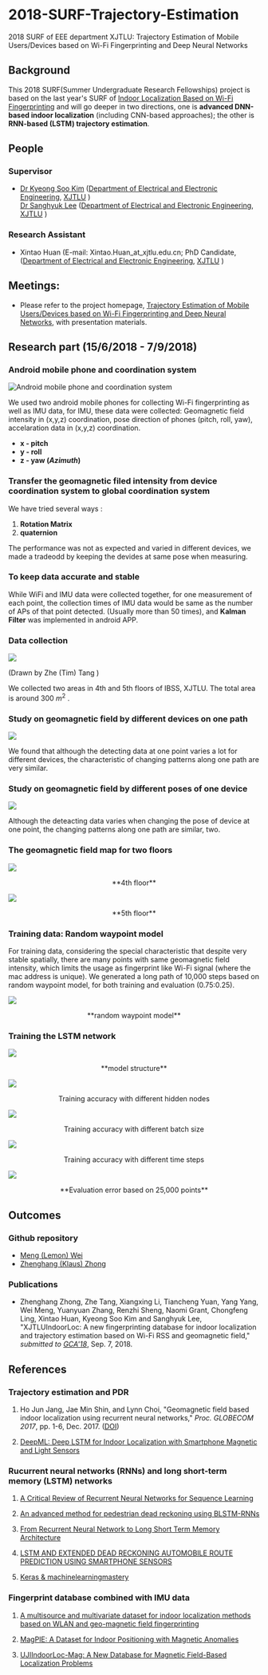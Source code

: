 # 2018-SURF-Trajectory-Estimation

2018 SURF of EEE department XJTLU: Trajectory Estimation of Mobile Users/Devices based on Wi-Fi Fingerprinting and Deep Neural Networks



## Background

This 2018 SURF(Summer Undergraduate Research Fellowships) project is based on the last year's SURF of [Indoor Localization  Based on Wi-Fi Fingerprinting](http://kyeongsoo.github.io/research/projects/indoor_localization/index.html) and will go deeper in two directions, one is **advanced DNN-based indoor localization** (including CNN-based approaches); the other is **RNN-based (LSTM) trajectory estimation**.



## People

###   Supervisor

- [Dr Kyeong Soo Kim](http://kyeongsoo.github.io/) ([Department of Electrical and Electronic Engineering](http://www.xjtlu.edu.cn/en/departments/academic-departments/electrical-and-electronic-engineering/), [XJTLU](http://www.xjtlu.edu.cn/en/) )		
	 [Dr Sanghyuk Lee](http://www.xjtlu.edu.cn/en/departments/academic-departments/electrical-and-electronic-engineering/staff/sanghyuk-lee) ([Department of Electrical and Electronic Engineering](http://www.xjtlu.edu.cn/en/departments/academic-departments/electrical-and-electronic-engineering/), [XJTLU](http://www.xjtlu.edu.cn/en/) )			

###   Research Assistant

- Xintao Huan (E-mail: Xintao.Huan_at_xjtlu.edu.cn; PhD Candidate,  ([Department of Electrical and Electronic Engineering](http://www.xjtlu.edu.cn/en/departments/academic-departments/electrical-and-electronic-engineering/), [XJTLU](http://www.xjtlu.edu.cn/en/) )

## Meetings:

- Please refer to the project homepage, [Trajectory Estimation of Mobile Users/Devices based on Wi-Fi Fingerprinting and Deep Neural Networks](http://kyeongsoo.github.io/research/projects/trajectory_estimation/index.html), with presentation materials.



## Research part (15/6/2018 - 7/9/2018)

### Android mobile phone and coordination system

![**Android mobile phone and coordination system**](https://github.com/ZzhKlaus/2018-SURF-Trajectory-Estimation/raw/master/img/axisdevice.png)

We used two android mobile phones for collecting Wi-Fi fingerprinting as well as IMU data, for IMU, these data were collected: Geomagnetic field intensity in (x,y,z) coordination, pose direction of phones (pitch, roll, yaw), accelaration data in (x,y,z) coordination.

- **x - pitch**
- **y - roll**
- **z - yaw (*Azimuth*)**

### Transfer the geomagnetic filed intensity from device coordination system to global coordination system

We have tried several ways :

1. **Rotation Matrix**
2. **quaternion**

The performance was not as expected and varied in different devices, we made a tradeodd by keeping the devides at same pose when measuring.



### To keep data accurate and stable

While WiFi and IMU data were collected together, for one measurement of each point, the collection times of IMU data would be same as the number of APs of that point detected. (Usually more than 50 times), and **Kalman Filter** was implemented in android APP.



### Data collection 

![](https://github.com/ZzhKlaus/2018-SURF-Trajectory-Estimation/raw/master/img/Location_Of_Data.jpg)

(Drawn by Zhe (Tim) Tang )

We collected two areas in 4th and 5th floors of IBSS, XJTLU. The total area is around 300 ${m^2}$ . 

### Study on geomagnetic field by different devices on one path 

![](https://github.com/ZzhKlaus/2018-SURF-Trajectory-Estimation/raw/master/img/4Y_3.png)

We found that although the detecting data at one point varies a lot for different devices, the characteristic of changing patterns along one path are very similar.



### Study on geomagnetic field by different poses of one device

![](https://github.com/ZzhKlaus/2018-SURF-Trajectory-Estimation/raw/master/img/ori.PNG)

Although the deteacting data varies when changing the pose of device at one point,  the changing patterns along one path are similar, two. 



### The geomagnetic field map for two floors

![](https://github.com/ZzhKlaus/2018-SURF-Trajectory-Estimation/raw/master/img/floor_4.png)

<center> **4th floor**</center> 

![](https://github.com/ZzhKlaus/2018-SURF-Trajectory-Estimation/raw/master/img/floor_5.png)

<center> **5th floor**</center> 

### Training data: Random waypoint model

For training data, considering the special characteristic that despite very stable spatially, there are many points with same geomagnetic field intensity, which limits the usage as fingerprint like Wi-Fi signal (where the mac address is unique). We generated a long path of 10,000 steps based on random waypoint model, for both training and evaluation (0.75:0.25).

![](https://github.com/ZzhKlaus/2018-SURF-Trajectory-Estimation/raw/master/img/tra.png)

<center>**random waypoint model**</center>

### Training the LSTM network

![](https://github.com/ZzhKlaus/2018-SURF-Trajectory-Estimation/raw/master/img/model_ts=30_hn=128_bs=5_ep=100.png)

<center>**model structure**</center>

![](https://github.com/ZzhKlaus/2018-SURF-Trajectory-Estimation/raw/master/img/diff_hidden_nodes.png)

<center>Training accuracy with different hidden nodes</center>

![](https://github.com/ZzhKlaus/2018-SURF-Trajectory-Estimation/raw/master/img/diff_batch_size.png)

<center>Training accuracy with different batch size</center>



![](https://github.com/ZzhKlaus/2018-SURF-Trajectory-Estimation/raw/master/img/diff_time_steps.png)

<center>Training accuracy with different time steps</center>

![](https://github.com/ZzhKlaus/2018-SURF-Trajectory-Estimation/raw/master/img/error_LSTM_all.png)



<center>**Evaluation error based on 25,000 points**</center>



## Outcomes	

### Github repository 

- [Meng (Lemon) Wei](https://github.com/weimengmeng1999/CNN_based_indoor_localization)
- [Zhenghang (Klaus) Zhong](https://github.com/ZzhKlaus/2018-SURF-Trajectory-Estimation)

### Publications

- Zhenghang Zhong, Zhe Tang, Xiangxing Li, Tiancheng Yuan, Yang Yang, Wei Meng, Yuanyuan Zhang, Renzhi Sheng, Naomi Grant, Chongfeng Ling, Xintao Huan, Kyeong Soo Kim and Sanghyuk Lee, "XJTLUIndoorLoc: A new fingerprinting database for indoor localization and trajectory estimation based on Wi-Fi RSS and geomagnetic field," *submitted to* [*GCA'18*](https://is-candar.org/GCA18/), Sep. 7, 2018.

## References

### Trajectory estimation and PDR

1. Ho Jun Jang, Jae Min Shin, and Lynn Choi, "Geomagnetic field based indoor localization using recurrent neural networks," *Proc. GLOBECOM 2017*, pp. 1-6, Dec. 2017. ([DOI](https://doi.org/10.1109/GLOCOM.2017.8254556))

2. [DeepML: Deep LSTM for Indoor Localization with Smartphone Magnetic and Light Sensors](http://www.eng.auburn.edu/~szm0001/papers/ICC18_DeepML.pdf)

   

### Rucurrent neural networks (RNNs) and long short-term memory (LSTM) networks 

1. [A Critical Review of Recurrent Neural Networks for Sequence Learning](https://arxiv.org/abs/1506.00019)

2. [An advanced method for pedestrian dead reckoning using BLSTM-RNNs](https://ieeexplore.ieee.org/document/7346954/)

3. [From Recurrent Neural Network to Long Short Term Memory Architecture](https://static.googleusercontent.com/media/research.google.com/zh-CN//pubs/archive/43905.pdf)

4. [LSTM AND EXTENDED DEAD RECKONING AUTOMOBILE ROUTE PREDICTION USING SMARTPHONE SENSORS](https://www.ideals.illinois.edu/handle/2142/97357)

5. [Keras & machinelearningmastery](https://machinelearningmastery.com/)

   

### Fingerprint database combined with IMU data

1. [A multisource and multivariate dataset for indoor localization methods based on WLAN and geo-magnetic field fingerprinting](https://ieeexplore.ieee.org/stamp/stamp.jsp?arnumber=7743678)

2. [MagPIE: A Dataset for Indoor Positioning with Magnetic Anomalies](https://ieeexplore.ieee.org/document/8115961/)

3. [UJIIndoorLoc-Mag: A New Database for Magnetic Field-Based Localization Problems](https://ieeexplore.ieee.org/document/7346763/)

   